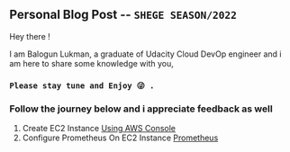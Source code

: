 ## Personal Blog Post -- ` SHEGE SEASON/2022 `
Hey there !

I am Balogun Lukman, a graduate of Udacity Cloud DevOp engineer and i am here to share some knowledge with you,
### `Please stay tune and Enjoy 😜 .`


### Follow the journey below and i appreciate feedback as well

1. Create EC2 Instance [Using AWS Console](blogs/CreateAWSInstance/README.md) 
2. Configure Prometheus On EC2 Instance [Prometheus](blogs/Prometheus_setUp/README.md) 
